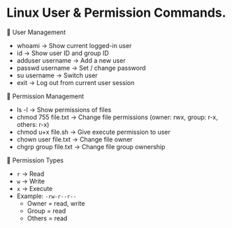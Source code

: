  # Linux User & Permission Commands.

👤 User Management
- whoami → Show current logged-in user  
- id → Show user ID and group ID  
- adduser username → Add a new user  
- passwd username → Set / change password  
- su username → Switch user  
- exit → Log out from current user session  

 🔑 Permission Management
- ls -l → Show permissions of files  
- chmod 755 file.txt → Change file permissions (owner: rwx, group: r-x, others: r-x)  
- chmod u+x file.sh → Give execute permission to user  
- chown user file.txt → Change file owner  
- chgrp group file.txt → Change file group ownership  

 📝 Permission Types
- `r` → Read  
- `w` → Write  
- `x` → Execute  
- Example: `-rw-r--r--`  
  - Owner = read, write  
  - Group = read  
  - Others = read  
